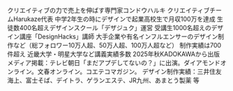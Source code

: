 クリエイティブの力で売上を伸ばす専門家コンドウハルキ
クリエイティブチームHarukaze代表
中学2年生の時にデザインで起業高校生で月収100万を達成
生徒数400名超えデザインスクール「デザジュク」運営
受講生1000名超えのデザイン講座「DesignHacks」講師
大手企業や有名インフルエンサーのデザイン制作など（総フォロワー10万人超、50万人超、100万人超など）
制作実績は700件超え
近畿大学・明星大学など講義実績多数
2025年秋KADOKAWAから出版
メディア掲載：テレビ朝日「まだアプデしてないの？」に出演。ダイアモンドオンライン。文春オンライン。コエテコマガジン。
デザイン制作実績：三井住友海上、富士そば、デイトラ、ゲランエステ、JR九州、あまとう製薬 等